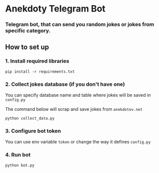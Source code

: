 # Anekdoty Telegram Bot

### Telegram bot, that can send you random jokes or jokes from specific category.

## How to set up

### 1. Install required libraries

``` shell
pip install -r requirements.txt
```

### 2. Collect jokes database (if you don't have one)

You can specify database name and table where jokes will be saved in `config.py`

The command below will scrap and save jokes from `anekdotov.net`

``` shell
python collect_data.py
```

### 3. Configure bot token

You can use env variable `token` or change the way it defines `config.py`

### 4. Run bot

```shell
python bot.py
```